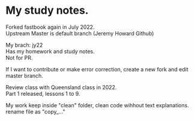 # My study notes.  

Forked fastbook again in July 2022.  
Upstream Master is default branch (Jeremy Howard Github)  

My brach: jy22  
Has my homework and study notes.  
Not for PR.  

If I want to contribute or make error correction, create a new fork and edit master branch.  

Review class with Queensland class in 2022.  
Part 1 released, lessons 1 to 9.  

My work keep inside "clean" folder, clean code wihhout text explanations.  
rename file as "copy_..." 
